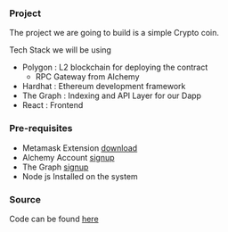 ### Project

The project we are going to build is a simple Crypto coin.

Tech Stack we will be using

- Polygon : L2 blockchain for deploying the contract
    - RPC Gateway from Alchemy
- Hardhat : Ethereum development framework
- The Graph : Indexing and API Layer for our Dapp
- React : Frontend

### Pre-requisites

- Metamask Extension [download](https://metamask.io/)
- Alchemy Account [signup](https://www.alchemy.com/)
- The Graph [signup](https://thegraph.com/en/)
- Node js Installed on the system

### Source

Code can be found [here](/ethereum-fullstack/code)
